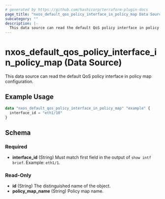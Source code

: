```yaml
---
# generated by https://github.com/hashicorp/terraform-plugin-docs
page_title: "nxos_default_qos_policy_interface_in_policy_map Data Source - terraform-provider-nxos"
subcategory: ""
description: |-
  This data source can read the default QoS policy interface in policy map configuration.
---
```


# nxos_default_qos_policy_interface_in_policy_map (Data Source)

This data source can read the default QoS policy interface in policy map configuration.

## Example Usage

```terraform
data "nxos_default_qos_policy_interface_in_policy_map" "example" {
  interface_id = "eth1/10"
}
```

<!-- schema generated by tfplugindocs -->
## Schema

### Required

- **interface_id** (String) Must match first field in the output of `show intf brief`. Example: `eth1/1`.

### Read-Only

- **id** (String) The distinguished name of the object.
- **policy_map_name** (String) Policy map name.


